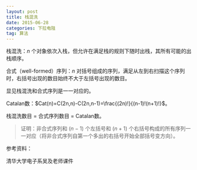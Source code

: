 ```yaml
---
layout: post
title: 栈混洗
date: 2015-06-28
categories: 下拉电阻
tag: 算法
---
```


栈混洗：$n$ 个对象依次入栈，但允许在满足栈的规则下随时出栈，其所有可能的出栈顺序。

合式（well-formed）序列：$n$ 对括号组成的序列，满足从左到右扫描这个序列时，右括号出现的数目始终不大于左括号出现的数目。

显见栈混洗和合式序列是一一对应的。

Catalan数：$Cat(n)=C(2n,n)-C(2n,n-1)=\frac{(2n)!}{(n-1)!(n+1)!}$。

栈混洗数目 = 合式序列数目 = Catalan数。

> 证明：非合式序列和 $(n-1)$ 个左括号和 $(n+1)$ 个右括号构成的所有序列一一对应（将非合式序列自第一个多出的右括号开始全部括号变方向）。

参考资料：

清华大学电子系吴及老师课件
